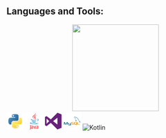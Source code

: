
## Languages and Tools:
<div style="text-align: center;">
  <img src="https://user-images.githubusercontent.com/113547522/217779450-94f91b91-a9e4-45dd-87c3-04d1a7e2b29d.png" width="200" height="200" />
</div>

<img src="https://github.com/devicons/devicon/blob/master/icons/python/python-original.svg" title="Python" alt="Python" width="40" height="40"/>
<img src="https://github.com/devicons/devicon/blob/master/icons/java/java-original-wordmark.svg" title="Java" alt="Java" width="40" height="40"/>
<img src="https://github.com/devicons/devicon/blob/master/icons/visualstudio/visualstudio-plain.svg" title=".NET - Visual Basic" alt=".NET - Visual Basic" width="40"   height="40"/>
<img src="https://github.com/devicons/devicon/blob/master/icons/mysql/mysql-original-wordmark.svg" title="SQL"  alt="SQL" width="40" height="40"/>
<img src="https://cdn.worldvectorlogo.com/logos/kotlin-1.svg" alt="Kotlin" width="40" height="40">


<!--
**han-chan-dev/han-chan-dev** is a ✨ _special_ ✨ repository because its `README.md` (this file) appears on your GitHub profile.

Here are some ideas to get you started:

- 🔭 I’m currently working on ...
- 🌱 I’m currently learning ...
- 👯 I’m looking to collaborate on ...
- 🤔 I’m looking for help with ...
- 💬 Ask me about ...
- 📫 How to reach me: ...
- 😄 Pronouns: ...
- ⚡ Fun fact: ...
-->

